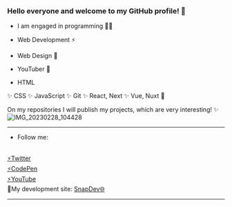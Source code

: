 ### Hello everyone and welcome to my GitHub profile! 👋

- I am engaged in programming 👩‍💻

- Web Development ⚡
  
- Web Design 🚀
  
- YouTuber 🌱
  
- HTML
  
✨ CSS
✨ JavaScript
✨ Git
✨ React, Next
✨ Vue, Nuxt 🌱

On my repositories I will publish my projects, which are very interesting! ✨
<br>
![IMG_20230228_104428](https://user-images.githubusercontent.com/97020506/221800611-addadaaf-ea9f-48b9-9afe-0e7b8afbb7d0.png)

<hr>

- Follow me:
<br>
<a href="https://twitter.com/max_code971">⚡Twitter</a>
<br>
<a href="https://codepen.io/maksim971">⚡CodePen</a>
<br>
<a href="https://www.youtube.com/@max_code971">⚡YouTube</a>
<br>
🔎My development site: <a href="https://snap-dev.netlify.com">SnapDev🌐</a>
<hr>


